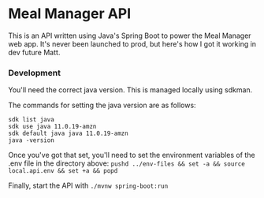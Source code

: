 # Meal Manager API

This is an API written using Java's Spring Boot to power the Meal Manager web app. 
It's never been launched to prod, but here's how I got it working in dev future Matt.

### Development

You'll need the correct java version. 
This is managed locally using sdkman. 

The commands for setting the java version are as follows:
```
sdk list java
sdk use java 11.0.19-amzn
sdk default java java 11.0.19-amzn
java -version
```

Once you've got that set, you'll need to set the environment variables of the .env file in the directory above:
`pushd ../env-files && set -a && source local.api.env && set +a && popd`

Finally, start the API with
`./mvnw spring-boot:run` 
